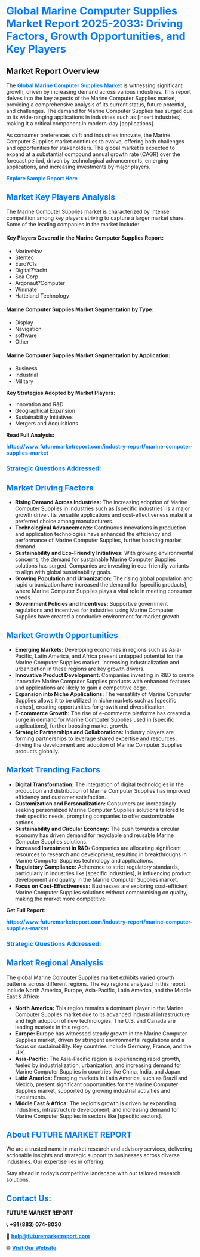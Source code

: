<h1 style="color: #007BFF;">Global Marine Computer Supplies Market Report 2025-2033: Driving Factors, Growth Opportunities, and Key Players</h1>

<section id="overview">
<h2>Market Report Overview</h2>
<p>The <a href="https://www.futuremarketreport.com/industry-report/marine-computer-supplies-market" style="color: #007BFF; text-decoration: none;"><strong>Global Marine Computer Supplies Market</strong></a> is witnessing significant growth, driven by increasing demand across various industries. This report delves into the key aspects of the Marine Computer Supplies market, providing a comprehensive analysis of its current status, future potential, and challenges. The demand for Marine Computer Supplies has surged due to its wide-ranging applications in industries such as [insert industries], making it a critical component in modern-day [applications].</p>
<p>As consumer preferences shift and industries innovate, the Marine Computer Supplies market continues to evolve, offering both challenges and opportunities for stakeholders. The global market is expected to expand at a substantial compound annual growth rate (CAGR) over the forecast period, driven by technological advancements, emerging applications, and increasing investments by major players.</p>
</section>

<section id="overview">
<p><a href="https://www.futuremarketreport.com/request-sample/reportId=115589" style="color: #007BFF; text-decoration: none;"><strong>Explore Sample Report Here</strong></a></p>
</section>

<section id="key-players">
<h2 style="color: #007BFF;">Market Key Players Analysis</h2>
<p>The Marine Computer Supplies market is characterized by intense competition among key players striving to capture a larger market share. Some of the leading companies in the market include:</p>
<h4>Key Players Covered in the Marine Computer Supplies Report:</h4>
<ul><li>MarineNav</li><li>Stentec</li><li>Euro?Cls</li><li>Digital?Yacht</li><li>Sea Corp</li><li>Argonaut?Computer</li><li>Winmate</li><li>Hatteland Technology</li></ul>
<h4>Marine Computer Supplies Market Segmentation by Type:</h4>
<ul><li>Display</li><li>Navigation</li><li>software</li><li>Other</li></ul>

<h4>Marine Computer Supplies Market Segmentation by Application:</h4>
<ul><li>Business</li><li>Industrial</li><li>Military</li></ul>
<p><strong>Key Strategies Adopted by Market Players:</strong></p>
<ul>
<li>Innovation and R&D</li>
<li>Geographical Expansion</li>
<li>Sustainability Initiatives</li>
<li>Mergers and Acquisitions</li>
</ul>
</section>

<section>
<p><strong>Read Full Analysis: </strong></p><a href="https://www.futuremarketreport.com/industry-report/marine-computer-supplies-market" style="color: #007BFF; text-decoration: none;"><strong>https://www.futuremarketreport.com/industry-report/marine-computer-supplies-market</strong></a>
<h3 style="color: #007BFF;">Strategic Questions Addressed:</h3>
</section>

<section id="driving-factors">
<h2 style="color: #007BFF;">Market Driving Factors</h2>
<ul>
<li><strong>Rising Demand Across Industries:</strong> The increasing adoption of Marine Computer Supplies in industries such as [specific industries] is a major growth driver. Its versatile applications and cost-effectiveness make it a preferred choice among manufacturers.</li>
<li><strong>Technological Advancements:</strong> Continuous innovations in production and application technologies have enhanced the efficiency and performance of Marine Computer Supplies, further boosting market demand.</li>
<li><strong>Sustainability and Eco-Friendly Initiatives:</strong> With growing environmental concerns, the demand for sustainable Marine Computer Supplies solutions has surged. Companies are investing in eco-friendly variants to align with global sustainability goals.</li>
<li><strong>Growing Population and Urbanization:</strong> The rising global population and rapid urbanization have increased the demand for [specific products], where Marine Computer Supplies plays a vital role in meeting consumer needs.</li>
<li><strong>Government Policies and Incentives:</strong> Supportive government regulations and incentives for industries using Marine Computer Supplies have created a conducive environment for market growth.</li>
</ul>
</section>

<section id="growth-opportunities">
<h2 style="color: #007BFF;">Market Growth Opportunities</h2>
<ul>
<li><strong>Emerging Markets:</strong> Developing economies in regions such as Asia-Pacific, Latin America, and Africa present untapped potential for the Marine Computer Supplies market. Increasing industrialization and urbanization in these regions are key growth drivers.</li>
<li><strong>Innovative Product Development:</strong> Companies investing in R&D to create innovative Marine Computer Supplies products with enhanced features and applications are likely to gain a competitive edge.</li>
<li><strong>Expansion into Niche Applications:</strong> The versatility of Marine Computer Supplies allows it to be utilized in niche markets such as [specific niches], creating opportunities for growth and diversification.</li>
<li><strong>E-commerce Growth:</strong> The rise of e-commerce platforms has created a surge in demand for Marine Computer Supplies used in [specific applications], further boosting market growth.</li>
<li><strong>Strategic Partnerships and Collaborations:</strong> Industry players are forming partnerships to leverage shared expertise and resources, driving the development and adoption of Marine Computer Supplies products globally.</li>
</ul>
</section>

<section id="trending-factors">
<h2 style="color: #007BFF;">Market Trending Factors</h2>
<ul>
<li><strong>Digital Transformation:</strong> The integration of digital technologies in the production and distribution of Marine Computer Supplies has improved efficiency and customer satisfaction.</li>
<li><strong>Customization and Personalization:</strong> Consumers are increasingly seeking personalized Marine Computer Supplies solutions tailored to their specific needs, prompting companies to offer customizable options.</li>
<li><strong>Sustainability and Circular Economy:</strong> The push towards a circular economy has driven demand for recyclable and reusable Marine Computer Supplies solutions.</li>
<li><strong>Increased Investment in R&D:</strong> Companies are allocating significant resources to research and development, resulting in breakthroughs in Marine Computer Supplies technology and applications.</li>
<li><strong>Regulatory Compliance:</strong> Adherence to strict regulatory standards, particularly in industries like [specific industries], is influencing product development and quality in the Marine Computer Supplies market.</li>
<li><strong>Focus on Cost-Effectiveness:</strong> Businesses are exploring cost-efficient Marine Computer Supplies solutions without compromising on quality, making the market more competitive.</li>
</ul>
</section>

<section>
<p><strong>Get Full Report: </strong></p><a href="https://www.futuremarketreport.com/industry-report/marine-computer-supplies-market" style="color: #007BFF; text-decoration: none;"><strong>https://www.futuremarketreport.com/industry-report/marine-computer-supplies-market</strong></a>
<h3 style="color: #007BFF;">Strategic Questions Addressed:</h3>
</section>


<section id="regional-analysis">
<h2 style="color: #007BFF;">Market Regional Analysis</h2>
<p>The global Marine Computer Supplies market exhibits varied growth patterns across different regions. The key regions analyzed in this report include North America, Europe, Asia-Pacific, Latin America, and the Middle East & Africa:</p>
<ul>
<li><strong>North America:</strong> This region remains a dominant player in the Marine Computer Supplies market due to its advanced industrial infrastructure and high adoption of new technologies. The U.S. and Canada are leading markets in this region.</li>
<li><strong>Europe:</strong> Europe has witnessed steady growth in the Marine Computer Supplies market, driven by stringent environmental regulations and a focus on sustainability. Key countries include Germany, France, and the U.K.</li>
<li><strong>Asia-Pacific:</strong> The Asia-Pacific region is experiencing rapid growth, fueled by industrialization, urbanization, and increasing demand for Marine Computer Supplies in countries like China, India, and Japan.</li>
<li><strong>Latin America:</strong> Emerging markets in Latin America, such as Brazil and Mexico, present significant opportunities for the Marine Computer Supplies market, supported by growing industrial activities and investments.</li>
<li><strong>Middle East & Africa:</strong> The region’s growth is driven by expanding industries, infrastructure development, and increasing demand for Marine Computer Supplies in sectors like [specific sectors].</li>
</ul>
</section>

<footer>
<h2 style="color: #007BFF;">About FUTURE MARKET REPORT</h2>
<p>We are a trusted name in market research and advisory services, delivering actionable insights and strategic support to businesses across diverse industries. Our expertise lies in offering:</p>

<p>Stay ahead in today’s competitive landscape with our tailored research solutions.</p>

<h2 style="color: #007BFF;">Contact Us:</h2>
<p><strong>FUTURE MARKET REPORT</strong></p>
<p>📞 <strong>+91 (883) 074-8030</strong></p>
<p>📧 <strong><a href="mailto:help@futuremarketreport.com" style="color: #007BFF;">help@futuremarketreport.com</a></strong></p>
<p>🌐 <strong><a href="https://www.futuremarketreport.com/" style="color: #007BFF;">Visit Our Website</a></strong></p>
</footer>